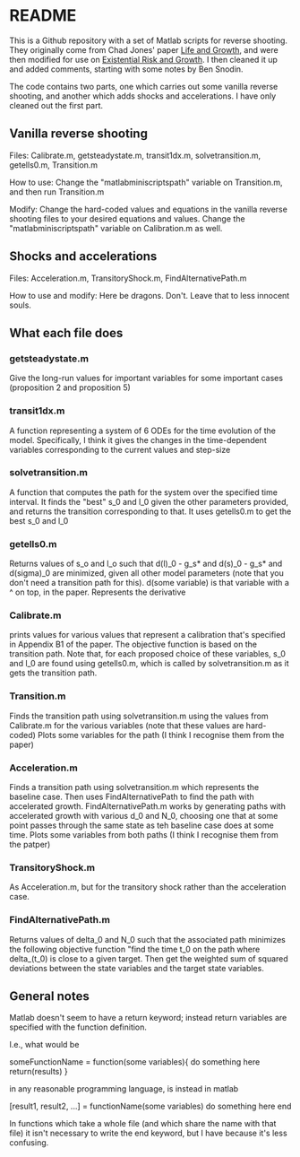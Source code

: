 README
======

This is a Github repository with a set of Matlab scripts for reverse shooting. They originally come from Chad Jones' paper [Life and Growth](https://web.stanford.edu/~chadj/LifeandGrowthJPE2016.pdf), and were then modified for use on [Existential Risk and Growth](https://leopoldaschenbrenner.github.io/xriskandgrowth/ExistentialRiskAndGrowth050.pdf). I then cleaned it up and added comments, starting with some notes by Ben Snodin. 

The code contains two parts, one which carries out some vanilla reverse shooting, and another which adds shocks and accelerations. I have only cleaned out the first part. 

## Vanilla reverse shooting
Files: Calibrate.m, getsteadystate.m, transit1dx.m, solvetransition.m, getells0.m, Transition.m 

How to use: Change the "matlabminiscriptspath" variable on Transition.m, and then run Transition.m

Modify: Change the hard-coded values and equations in the vanilla reverse shooting files to your desired equations and values. Change the "matlabminiscriptspath" variable on Calibration.m as well.

## Shocks and accelerations
Files: Acceleration.m, TransitoryShock.m, FindAlternativePath.m 

How to use and modify: Here be dragons. Don't. Leave that to less innocent souls. 

## What each file does

### getsteadystate.m
Give the long-run values for important variables for some important cases (proposition 2 and proposition 5)

### transit1dx.m
A function representing a system of 6 ODEs for the time evolution of the model. Specifically, I think it gives the changes in the time-dependent variables corresponding to the current values and step-size

### solvetransition.m
A function that computes the path for the system over the specified time interval. It finds the "best" s_0 and l_0 given the other parameters provided, and returns the transition corresponding to that. It uses getells0.m to get the best s_0 and l_0

### getells0.m
Returns values of s_o and l_o such that d(l)_0 - g_s* and d(s)_0 - g_s* and d(sigma)_0 are minimized, given all other model parameters (note that you don't need a transition path for this).  d(some variable) is that variable with a ^ on top, in the paper. Represents the derivative

### Calibrate.m
prints values for various values that represent a calibration that's specified in Appendix B1 of the paper. The objective function is based on the transition path. Note that, for each proposed choice of these variables, s_0 and l_0 are found using getells0.m, which is called by solvetransition.m as it gets the transition path.

### Transition.m 
Finds the transition path using solvetransition.m using the values from Calibrate.m for the various variables (note that these values are hard-coded) Plots some variables for the path (I think I recognise them from the paper)

### Acceleration.m
Finds a transition path using solvetransition.m which represents the baseline case. Then uses FindAlternativePath to find the path with accelerated growth. FindAlternativePath.m works by generating paths with accelerated growth with various d_0 and N_0, choosing one that at some point passes through the same state as teh baseline case does at some time. Plots some variables from both paths (I think I recognise them from the patper)

### TransitoryShock.m
As Acceleration.m, but for the transitory shock rather than the acceleration case. 

### FindAlternativePath.m 
Returns values of delta_0 and N_0 such that the associated path minimizes the following objective function "find the time t_0 on the path where delta_(t_0) is close to a given target. Then get the weighted sum of squared deviations between the state variables and the target state variables. 

## General notes
Matlab doesn't seem to have a return keyword; instead return variables are specified with the function definition.

I.e., what would be 

someFunctionName = function(some variables){
  do something here
  return(results)
}

in any reasonable programming language, is instead in matlab

[result1, result2, ...] = functionName(some variables)
  do something here
end

In functions which take a whole file (and which share the name with that file) it isn't necessary to write the end keyword, but I have because it's less confusing.

